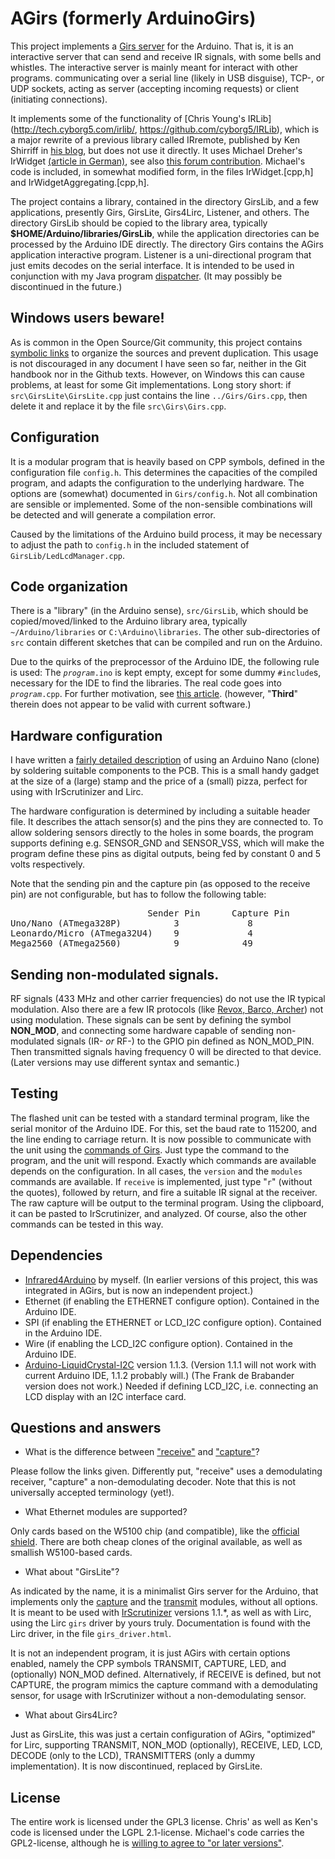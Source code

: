 # AGirs (formerly ArduinoGirs)
This project implements a [Girs
server](http://www.harctoolbox.org/Girs.html) for the Arduino. That
is, it is an interactive server that can send and receive IR signals,
with some bells and whistles. The interactive server is mainly meant
for interact with other programs. communicating over a serial line
(likely in USB disguise), TCP-, or UDP sockets, acting as server
(accepting incoming requests) or client (initiating connections).

It implements some of the functionality of [Chris Young's
IRLib](http://tech.cyborg5.com/irlib/,
https://github.com/cyborg5/IRLib), which is a major
rewrite of a previous library called IRremote, published by
Ken Shirriff in [his blog](http://www.righto.com/2009/08/multi-protocol-infrared-remote-library.html), but does not use it directly.
It uses Michael Dreher's
IrWidget [(article in
German)](http://www.mikrocontroller.net/articles/High-Speed_capture_mit_ATmega_Timer),
see also [this forum
contribution](http://www.hifi-remote.com/forums/viewtopic.php?p=111876#111876).
Michael's code is included, in somewhat modified form, in the files
IrWidget.[cpp,h] and IrWidgetAggregating.[cpp,h].

The project contains a library, contained in the directory GirsLib,
and a few applications, presently Girs, GirsLite, Girs4Lirc, Listener,
and others. The directory GirsLib should
be copied to
the library area, typically <b>$HOME/Arduino/libraries/GirsLib</b>, while the
application directories can be processed by the Arduino IDE
directly. The directory Girs contains the AGirs application
interactive program. Listener is a uni-directional program that just
emits decodes on the serial interface. It is intended to be used in
conjunction with my Java program
[dispatcher](https://github.com/bengtmartensson/dispatcher). (It may
possibly be discontinued in the future.)

## Windows users beware!
As is common in the Open Source/Git community, this project contains
[symbolic links](https://en.wikipedia.org/wiki/Symbolic_link) to organize the sources and prevent duplication.
This usage is not discouraged in any document I have seen so far, neither in the Git handbook nor in the Github texts.
However, on Windows this can cause problems, at least for some Git implementations. Long story short:
if `src\GirsLite\GirsLite.cpp` just contains the line `../Girs/Girs.cpp`,
then delete it and replace it by the file `src\Girs\Girs.cpp`.

## Configuration
It is a modular program that is heavily based on CPP symbols, defined
in the configuration file <code>config.h</code>. This determines the capacities of the
compiled program, and adapts the configuration to the underlying
hardware. The options are (somewhat) documented in <code>Girs/config.h</code>.
Not all combination are sensible or implemented. Some of the non-sensible
combinations will be detected and will generate a compilation error.

Caused by the limitations of the Arduino build process, it may be necessary to adjust
the path to `config.h` in the included statement of `GirsLib/LedLcdManager.cpp`.

## Code organization
There is a "library" (in the Arduino sense), <code>src/GirsLib</code>, which should be copied/moved/linked to the Arduino library area,
typically <code>~/Arduino/libraries</code> or <code>C:\Arduino\libraries</code>.
The other sub-directories of <code>src</code> contain different sketches that can
be compiled and run on the Arduino.

Due to the quirks of the preprocessor of the Arduino IDE, the following rule is used:
The <code>_program_.ino</code> is kept empty, except for some dummy <code>#include</code>s,
necessary for the IDE to find the libraries. The real code goes into <code>_program_.cpp</code>.
For further motivation, see [this article](http://www.gammon.com.au/forum/?id=12625).
(however, "__Third__" therein does not appear to be valid with current software.)

## Hardware configuration
I have written a [fairly detailed description](http://www.harctoolbox.org/arduino_nano.html)
of using an Arduino Nano (clone) by soldering suitable components to the PCB. This is
a small handy gadget at the size of a (large) stamp and the price of a (small) pizza,
perfect for using with IrScrutinizer and Lirc.

The hardware configuration is determined by including a suitable
header file. It describes the attach sensor(s) and the pins
they are connected to. To allow soldering sensors directly to the
holes in some boards, the program supports defining e.g. SENSOR_GND
and SENSOR_VSS, which will make the program define these pins as
digital outputs, being fed by constant 0 and 5 volts respectively.

Note that the sending pin and the capture pin
(as opposed to the receive pin) are not configurable, but has to
follow the following table:

<pre>
                          Sender Pin      Capture Pin
Uno/Nano (ATmega328P)          3             8
Leonardo/Micro (ATmega32U4)    9             4
Mega2560 (ATmega2560)          9            49
</pre>

## Sending non-modulated signals.
RF signals (433 MHz and other carrier frequencies) do not use the IR
typical modulation. Also there are a few IR protocols (like [Revox, Barco,
Archer](http://www.hifi-remote.com/forums/viewtopic.php?t=14186&start=40))
not using modulation. These signals can be sent by defining the symbol
__NON_MOD__, and connecting
some hardware capable of sending non-modulated signals (IR- _or_ RF-)
to the GPIO pin defined as NON_MOD_PIN. Then transmitted signals
having frequency 0 will be directed to that device. (Later versions
may use different syntax and semantic.)

## Testing
The flashed unit can be tested with a standard terminal program, like the
serial monitor of the Arduino IDE. For this, set the baud rate to 115200, and
the line ending to carriage return. It is now possible to communicate
with the unit using the [commands of
Girs](http://www.harctoolbox.org/Girs.html). Just type the command to
the program, and the unit will respond.
Exactly which commands are
available depends on the configuration. In all cases, the
<code>version</code> and the <code>modules</code> commands are
available. If <code>receive</code> is implemented, just type
"<code>r</code>" (without the
quotes), followed by return, and fire a suitable IR signal at the
receiver. The raw capture will be output to the terminal program. Using
the clipboard, it can be pasted to IrScrutinizer, and analyzed. Of course, also
the other commands can be tested in this way.

## Dependencies

* [Infrared4Arduino](https://github.com/bengtmartensson/Infrared4Arduino) by myself. (In earlier versions
  of this project, this was integrated in AGirs, but is now an independent project.)
* Ethernet (if enabling the ETHERNET configure option). Contained in the Arduino IDE.
* SPI (if enabling the ETHERNET or LCD_I2C configure option). Contained in the Arduino IDE.
* Wire (if enabling the LCD_I2C configure option). Contained in the Arduino IDE.
* [Arduino-LiquidCrystal-I2C](https://github.com/marcoschwartz/LiquidCrystal_I2C) version 1.1.3. (Version 1.1.1 will not work with current Arduino IDE, 1.1.2 probably will.)
(The Frank de Brabander version does not work.)
Needed if defining LCD_I2C, i.e. connecting an LCD display with an I2C interface card.

## Questions and answers

* What is the difference between
  ["receive"](http://www.harctoolbox.org/Glossary.html#ReceivingIrSignals)
  and   ["capture"](http://www.harctoolbox.org/Glossary.html#Capturing)?

Please follow the links given. Differently put, "receive" uses a
demodulating receiver, "capture" a non-demodulating decoder. Note that
this is not universally accepted terminology (yet!).

* What Ethernet modules are supported?

Only cards based on the W5100 chip (and compatible), like the
[official
shield](https://www.arduino.cc/en/Main/ArduinoEthernetShield).  There are both cheap clones of the original available, as well as
smallish W5100-based cards.

* What about "GirsLite"?

As indicated by the
name, it is a minimalist Girs server
for the Arduino, that implements only the
[capture](http://www.harctoolbox.org/Girs.html#Capture) and the
[transmit](http://www.harctoolbox.org/Girs.html#Transmit) modules,
without all options. It is meant to be used with
[IrScrutinizer](http://www.harctoolbox.org/IrScrutinizer.html)
versions 1.1.*, as well as with Lirc, using  the Lirc
<code>girs</code> driver by yours truly. Documentation is found with the Lirc
driver, in the file <code>girs_driver.html</code>.

It is not an independent program, it is just AGirs
with certain options enabled, namely
the CPP symbols TRANSMIT, CAPTURE, LED, and (optionally) NON_MOD
defined. Alternatively, if RECEIVE is defined, but not CAPTURE, the
program mimics the capture command with a demodulating sensor, for
usage with IrScrutinizer without a non-demodulating sensor.

* What about Girs4Lirc?

Just as GirsLite, this was just a certain configuration of AGirs,
"optimized" for Lirc, supporting TRANSMIT,
NON_MOD (optionally), RECEIVE, LED, LCD, DECODE (only to the LCD), TRANSMITTERS
(only a dummy implementation). It is now discontinued, replaced by GirsLite.

## License
The entire work is licensed under the GPL3 license. Chris' as well as Ken's
code is licensed under the LGPL 2.1-license. Michael's code carries the
GPL2-license, although he is [willing to agree to "or later
versions"](http://www.hifi-remote.com/forums/viewtopic.php?p=112586#112586).
